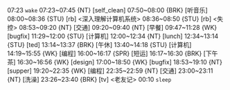 07:23 `wake`
07:23~07:45 {NT} [self_clean]
07:50~08:00 {BRK} [听音乐]
08:00~08:36 {STU} [rb] <深入理解计算机系统>
08:36~08:50 {STU} [rb] <失控>
08:53~09:20 {NT} [交通]
09:20~09:40 {NT} [早餐]
09:47~11:28 {WK} [bugfix] <WA>
11:29~12:00 {STU} [计算机]
12:00~12:34 {NT} [lunch]
12:34~13:14 {STU} [ted] <OTD>
13:14~13:37 {BRK} [午休]
13:40~14:18 {STU} [计算机]
14:19~15:55 {WK} [编程] <WA>
16:00~16:17 {SPR} [短运]
16:17~16:30 {BRK} [下午茶]
16:30~16:56 {WK} [design] <life-time-tracker>
17:00~18:50 {WK} [bugfix] <WA>
18:53~19:10 {NT} [supper]
19:20~22:35 {WK} [编程] <life-time-tracker>
22:35~22:59 {NT} [交通]
23:00~23:11 {NT} [洗澡]
23:26~23:40 {BRK} [tv] <老友记>
00:10 `sleep`